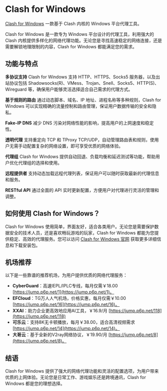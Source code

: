 # Clash for Windows
[Clash for Windows](https://clash4.win/) 一款基于 Clash 内核的 Windows 平台代理工具。

Clash for Windows 是一款专为 Windows 平台设计的代理工具，利用强大的 Clash 内核提供多样化的网络代理功能。无论您是寻找高速稳定的网络连接，还是需要解锁地理限制的内容，Clash for Windows 都能满足您的需求。

## 功能与特点

**多协议支持**
Clash for Windows 支持 HTTP、HTTPS、Socks5 服务器，以及出站协议包括 Shadowsocks(R)、VMess、Trojan、Snell、Socks5、HTTP(S)、Wireguard 等，确保用户能够灵活选择适合自己需求的代理方式。

**基于规则的路由**
通过动态脚本、域名、IP 地址、进程名称等多种规则，Clash for Windows 可以实现精确的流量控制和路由管理，保证用户数据传输的安全和隐私。

**Fake-IP DNS**
减少 DNS 污染对网络性能的影响，提高用户的上网速度和稳定性。

**透明代理**
支持重定向 TCP 和 TProxy TCP/UDP，自动管理路由表和规则，使用户无需手动配置复杂的网络设置，即可享受优质的网络体验。

**代理组**
Clash for Windows 提供自动回退、负载均衡和延迟测试等功能，帮助用户优化代理组的选择和使用。

**远程提供者**
支持动态加载远程代理列表，保证用户可以随时获取最新的代理信息和服务。

**RESTful API**
通过全面的 API 实时更新配置，方便用户对代理进行灵活的管理和调整。

## 如何使用 Clash for Windows？

Clash for Windows 使用简单，界面友好，适合各类用户。无论您是需要保护数据安全的技术人员，还是喜欢畅玩游戏的玩家，Clash for Windows 都能为您提供稳定、高效的代理服务。您可以访问 [Clash for Windows 官网](https://clash4.win) 获取更多详细信息和下载安装包。

## 机场推荐

以下是一些靠谱的推荐机场，为用户提供优质的网络代理服务：

- **CyberGuard**：高速IEPL/IPLC专线，每月仅需￥18.00 [https://jump.p6p.net/1](https://jump.p6p.net/1)。
- **EFCloud**：TG万人人气机场，价格实惠，每月仅需￥10.00 [https://jump.p6p.net/16](https://jump.p6p.net/16)。
- **XXAI**：助力企业更高效地应用AI工具，￥16.9/月 [https://jump.p6p.net/118](https://jump.p6p.net/118)
- **可乐云**：支持8K无卡顿播放，每月￥38.00，适合高清视频需求 [https://jump.p6p.net/14](https://jump.p6p.net/14)。
- **大哥云**：基于全新的V2ray网络协议，￥19.90/月 [https://jump.p6p.net/8](https://jump.p6p.net/8)。

## 结语

Clash for Windows 提供了强大的网络代理功能和灵活的配置选项，为用户带来优质的上网体验。无论您是日常工作、游戏娱乐还是跨境通讯，Clash for Windows 都是您的理想选择。
